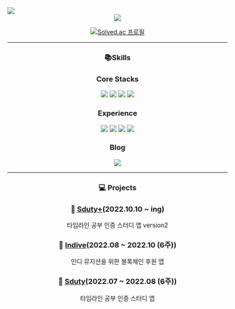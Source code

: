<img src="https://capsule-render.vercel.app/api?type=waving&color=auto&height=200&section=header&text=KIM%20JUNG%20YUN🐬&fontSize=90&animation=fadeIn" />
<div align=center>

<img src="https://github-readme-stats.vercel.app/api?username=YunsHub&show_icons=true">

<br>
  
[![Solved.ac 프로필](http://mazassumnida.wtf/api/v2/generate_badge?boj=wkdrns3918)](https://solved.ac/wkdrns3918)

---
### 📚Skills

### Core Stacks
<a href="https://github.com/YunsHub" target="_blank"><img src="https://img.shields.io/badge/-Android Studio-3DDC84?style=flat-square&logo=Android+Studio&logoColor=white"/></a>
<a href="https://github.com/YunsHub" target="_blank"><img src="https://img.shields.io/badge/-Android-3DDC84?style=flat-square&logo=Android&logoColor=white"/></a>
<a href="https://github.com/YunsHub" target="_blank"><img src="https://img.shields.io/badge/-Kotlin-0095D5?style=flat-square&logo=Kotlin&logoColor=white"/></a>
<a href="https://github.com/YunsHub" target="_blank"><img src="https://img.shields.io/badge/-Java-007396?style=flat-square&logo=Java&logoColor=white"/></a>

### Experience
  <a href="https://github.com/YunsHub" target="_blank"><img src="https://img.shields.io/badge/-C-A8B9CC?style=flat-square&logo=C&logoColor=white"/></a>
  <a href="https://github.com/YunsHub" target="_blank"><img src="https://img.shields.io/badge/-Unity-000000?style=flat-square&logo=Unity&logoColor=white"/></a> 
  <a href="https://github.com/YunsHub" target="_blank"><img src="https://img.shields.io/badge/-C Sharp-239120?style=flat-square&logo=C+Sharp&logoColor=white"/></a>
  <a href="https://github.com/YunsHub" target="_blank"><img src="https://img.shields.io/badge/-Spring Boot-6DB33F?style=flat-square&logo=Spring Boot&logoColor=white"/></a>
### Blog
<a href="https://jyunslog.tistory.com/"><img src="https://img.shields.io/badge/Blog-FF9800?style=flat&logo=Blogger&logoColor=white" /></a>
  
  ---
### 💻 Projects

  ### 📖 [Sduty+](https://github.com/SdutyPlus/SdutyPlus)(2022.10.10 ~ ing)
  타임라인 공부 인증 스터디 앱 version2

  ### 🎵 [Indive](https://github.com/InDiveTeam/InDive)(2022.08 ~ 2022.10 (6주))
  인디 뮤지션을 위한 블록체인 후원 앱

  ### 📖 [Sduty](https://github.com/SdutyTeam/Sduty)(2022.07 ~ 2022.08 (6주))
  타임라인 공부 인증 스터디 앱
</div>

